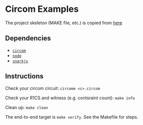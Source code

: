 # Circom Examples

The project skeleton (MAKE file, etc.) is copied from [here][zklearning] 

## Dependencies

* [`circom`](https://github.com/iden3/circom)
* [`node`](https://nodejs.org/en/)
* [`snarkjs`](https://github.com/iden3/snarkjs)

## Instructions

Check your circom circuit:
`circome <c>.circom`

Check your R1CS and witness (e.g. contsraint count):
`make info`

Clean up:
`make clean`

The end-to-end target is `make verify`. See the Makefile for steps.


[zklearning]:https://github.com/rdi-berkeley/zkp-course-lecture3-code/tree/main/circom
